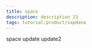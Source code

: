 ```yaml
---
title: space
description: description 23
tags: tutorial:product/sapHana
---
```

space
update
update2
